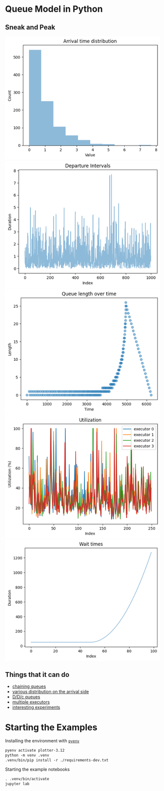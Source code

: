 # Queue Model in Python

## Sneak and Peak
![arrival-exponential](docs/img/arrival-exponential.png)
![departure-intervals](docs/img/departure-intervals.png)
![queue-length-burst](docs/img/queue-length-burst.png)
![utilization-four-executors](docs/img/utilization-four-executors.png)
![wait-time-bursts](docs/img/wait-time-bursts.png)

## Things that it can do
- [chaining queues](chaning.ipynb)
- [various distribution on the arrival side](simulating-mdc-queues.ipynb)
- [D/D/c queues](simulating-ddc-queues.ipynb)
- [multiple executors](simulating-mdc-queues.ipynb)
- [interesting experiments](interesting-experiments.ipynb)

# Starting the Examples
Installing the environment with [`pyenv`](https://github.com/pyenv/pyenv)
```shell
pyenv activate plotter-3.12
python -m venv .venv
.venv/bin/pip install -r ./requirements-dev.txt
```

Starting the example notebooks
```shell
. .venv/bin/activate
jupyter lab
```

